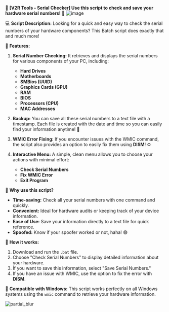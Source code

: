 🚀 **[V2R Tools - Serial Checker] Use this script to check and save your hardware serial numbers!** 🚀
![image](https://github.com/user-attachments/assets/3072fdb0-acbd-4f0c-9854-e5fb7870a84c)


💻 **Script Description:**
Looking for a quick and easy way to check the serial numbers of your hardware components? This Batch script does exactly that and much more!

🔹 **Features:**
1. **Serial Number Checking:** It retrieves and displays the serial numbers for various components of your PC, including:
   - **Hard Drives**
   - **Motherboards**
   - **SMBios (UUID)**
   - **Graphics Cards (GPU)**
   - **RAM**
   - **BIOS**
   - **Processors (CPU)**
   - **MAC Addresses**

2. **Backup:** You can save all these serial numbers to a text file with a timestamp. Each file is created with the date and time so you can easily find your information anytime! 📂

3. **WMIC Error Fixing:** If you encounter issues with the WMIC command, the script also provides an option to easily fix them using **DISM**! ⚙️

4. **Interactive Menu:** A simple, clean menu allows you to choose your actions with minimal effort:
   - **Check Serial Numbers**
   - **Fix WMIC Error**
   - **Exit Program**

🔹 **Why use this script?**
- **Time-saving:** Check all your serial numbers with one command and quickly.
- **Convenient:** Ideal for hardware audits or keeping track of your device information.
- **Ease of Use:** Save your information directly to a text file for quick reference.
- **Spoofed:** Know if your spoofer worked or not, haha! 😄

📂 **How it works:**
1. Download and run the `.bat` file.
2. Choose "Check Serial Numbers" to display detailed information about your hardware.
3. If you want to save this information, select "Save Serial Numbers."
4. If you have an issue with WMIC, use the option to fix the error with **DISM**.

🔧 **Compatible with Windows:** This script works perfectly on all Windows systems using the `wmic` command to retrieve your hardware information.

![partial_blur](https://github.com/user-attachments/assets/71acf1a6-bfb4-4c38-b3fb-dfd7871d1884)
